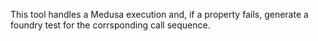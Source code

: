 This tool handles a Medusa execution and, if a property fails, generate a foundry test for the corrsponding call sequence.
